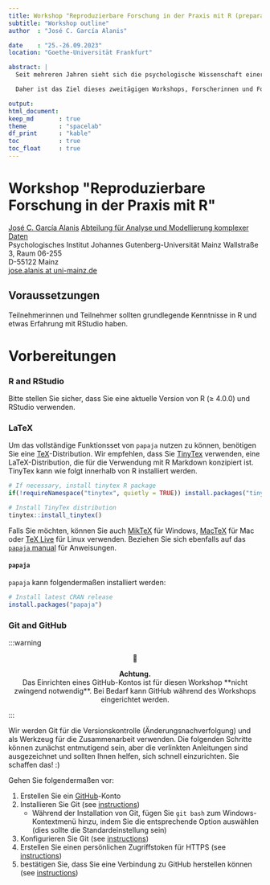```yaml
---
title: Workshop "Reproduzierbare Forschung in der Praxis mit R (preparations)"
subtitle: "Workshop outline"
author  : "José C. García Alanis"

date    : "25.-26.09.2023"
location: "Goethe-Universität Frankfurt"

abstract: |
  Seit mehreren Jahren sieht sich die psychologische Wissenschaft einer Vertrauenskrise gegenüber, die durch Bedenken bezüglich niedriger Erfolgsraten bei der Replikation empirischer Ergebnisse befeuert wird. Verschiedene Lösungen wurden vorgeschlagen, um dieses Problem anzugehen. Ein Schlüsselfaktor bei diesen Bemühungen ist die Steigerung der Transparenz und der computergestützten Reproduzierbarkeit psychologischer Forschung. Obwohl transparente und computergestützt reproduzierbare Forschung nicht zwangsläufig besser replizierbar ist, erleichtert sie Replikationsversuche und trägt dazu bei, Vertrauen in empirische Ergebnisse zu schaffen. Das sich entwickelnde Open-Science-Ökosystem bietet eine Vielzahl von Werkzeugen und Diensten, die zur Implementierung reproduzierbarer Forschungspraktiken genutzt werden können. Die Navigation im wachsenden Raum der Werkzeuge und Praktiken kann jedoch eine entmutigende Aufgabe sein.

  Daher ist das Ziel dieses zweitägigen Workshops, Forscherinnen und Forschern die wesentlichen Komponenten maßgeschneiderter, reproduzierbarer Forschungsabläufe sowie die Werkzeuge für deren Umsetzung vorzustellen. Durch die Kombination von Vorträgen mit praktischen Hands-On-Sitzungen wird der Workshop den Schwerpunkt auf Datenanalyse, Ergebnisberichterstattung und Datenaustausch legen. Im Hinblick auf den Werkzeugstapel wird der Workshop die Versionskontrolle mit Git und das Erstellen von Berichten mit R Markdown als Schlüsselkomponenten eines reproduzierbaren Forschungsablaufs abdecken.

output:
html_document:
keep_md       : true
theme         : "spacelab"
df_print      : "kable"
toc           : true
toc_float     : true
---
```


# Workshop "Reproduzierbare Forschung in der Praxis mit R"

[José C. García Alanis](https://methoden.amd.psychologie.uni-mainz.de/jose-c-garcia-alanis/)
[Abteilung für Analyse und Modellierung komplexer Daten](https://methoden.amd.psychologie.uni-mainz.de/)\
Psychologisches Institut
Johannes Gutenberg-Universität Mainz
Wallstraße 3, Raum 06-255\
D-55122 Mainz\
[jose.alanis at uni-mainz.de](jose.alanis@uni-mainz.de)

## Voraussetzungen

Teilnehmerinnen und Teilnehmer sollten grundlegende Kenntnisse in R und etwas Erfahrung mit RStudio haben.


# Vorbereitungen

### R and RStudio

Bitte stellen Sie sicher, dass Sie eine aktuelle Version von R (≥ 4.0.0) und RStudio verwenden.

### LaTeX

Um das vollständige Funktionsset von `papaja` nutzen zu können, benötigen Sie eine [TeX](http://de.wikipedia.org/wiki/TeX)-Distribution.
Wir empfehlen, dass Sie [TinyTex](https://yihui.name/tinytex/) verwenden, eine LaTeX-Distribution, die für die Verwendung mit R Markdown konzipiert ist.
TinyTex kann wie folgt innerhalb von R installiert werden.


```r
# If necessary, install tinytex R package
if(!requireNamespace("tinytex", quietly = TRUE)) install.packages("tinytex")

# Install TinyTex distribution
tinytex::install_tinytex()
```

Falls Sie möchten, können Sie auch [MikTeX](http://miktex.org/) für Windows, [MacTeX](https://tug.org/mactex/) für Mac oder [TeX Live](http://www.tug.org/texlive/) für Linux verwenden.
Beziehen Sie sich ebenfalls auf das [`papaja` manual](https://crsh.github.io/papaja_man/introduction.html#getting-started) für Anweisungen.


#### `papaja`

`papaja` kann folgendermaßen installiert werden:


```r
# Install latest CRAN release
install.packages("papaja")
```

### Git and GitHub

:::warning
<div style="text-align: center"> 🚧 
    <br>
    <p>
        <b>Achtung.</b><br>
    Das Einrichten eines GitHub-Kontos ist für diesen Workshop **nicht zwingend notwendig**. Bei Bedarf kann GitHub während des Workshops eingerichtet werden.
    </p>
    </div>

:::


Wir werden Git für die Versionskontrolle (Änderungsnachverfolgung) und als Werkzeug für die Zusammenarbeit verwenden. Die folgenden Schritte können zunächst entmutigend sein, aber die verlinkten Anleitungen sind ausgezeichnet und sollten Ihnen helfen, sich schnell einzurichten. Sie schaffen das! :)

Gehen Sie folgendermaßen vor:

1. Erstellen Sie ein [GitHub](https://github.com)-Konto
2. Installieren Sie Git (see [instructions](https://happygitwithr.com/install-git.html))
   - Während der Installation von Git, fügen Sie `git bash` zum Windows-Kontextmenü hinzu, indem Sie die entsprechende Option auswählen (dies sollte die Standardeinstellung sein)
3. Konfigurieren Sie Git (see [ instructions](https://happygitwithr.com/hello-git.html))
4. Erstellen Sie einen persönlichen Zugriffstoken für HTTPS (see [instructions](https://happygitwithr.com/https-pat.html))
5. bestätigen Sie, dass Sie eine Verbindung zu GitHub herstellen können (see [instructions](https://happygitwithr.com/push-pull-github.html))
